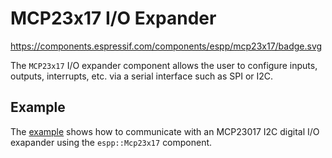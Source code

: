 # MCP23x17 I/O Expander

https://components.espressif.com/components/espp/mcp23x17/badge.svg

The `MCP23x17` I/O expander component allows the user to configure inputs,
outputs, interrupts, etc. via a serial interface such as SPI or I2C.

## Example

The [example](./example) shows how to communicate with an MCP23017 I2C digital
I/O exapander using the `espp::Mcp23x17` component.

